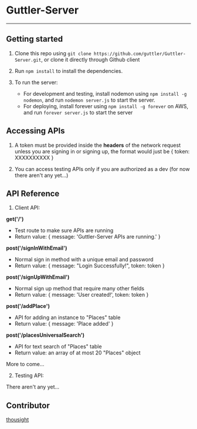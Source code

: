 # Guttler-Server

-----

## Getting started

1. Clone this repo using `git clone https://github.com/guttler/Guttler-Server.git`, or clone it directly through Github client

2. Run `npm install` to install the dependencies.

3. To run the server:
   - For development and testing, install nodemon using `npm install -g nodemon`, and run `nodemon server.js` to start the server.
   - For deploying, install forever using `npm install -g forever` on AWS, and run `forever server.js` to start the server

## Accessing APIs

1. A token must be provided inside the **headers** of the network request unless you are signing in or signing up, the format would just be { token: XXXXXXXXXX }

2. You can access testing APIs only if you are authorized as a dev (for now there aren't any yet...)

## API Reference

1. Client API:

 **get('/')**
 - Test route to make sure APIs are running
 - Return value: { message: 'Guttler-Server APIs are running.' }

 **post('/signInWithEmail')**
 - Normal sign in method with a unique email and password
 - Return value: { message: "Login Successfully!", token: token }

 **post('/signUpWithEmail')**
 - Normal sign up method that require many other fields
 - Return value: { message: 'User created!', token: token }

 **post('/addPlace')**
 - API for adding an instance to "Places" table
 - Return value: { message: 'Place added' }

 **post('/placesUniversalSearch')**
 - API for text search of "Places" table
 - Return value: an array of at most 20 "Places" object

 More to come...

2. Testing API:

 There aren't any yet...

## Contributor

[thousight](https://github.com/thousight)
